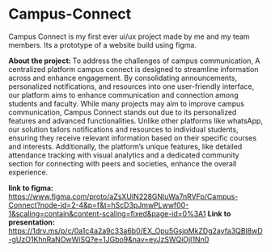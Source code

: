 # Campus-Connect
<p> Campus Connect is my first ever ui/ux project made by me and my team members. Its a prototype of a website build using figma. </p>
<b> About the project: </b> 
To address the challenges of campus communication, 
A centralized platform campus connect is designed to streamline information across and enhance engagement.
By consolidating announcements, personalized notifications, and resources into one user-friendly interface, our platform aims to enhance communication and connection among students and faculty.
While many projects may aim to improve  campus communication, Campus Connect stands out due to its personalized features and advanced functionalities. Unlike other platforms like whatsApp, our solution tailors notifications and resources to individual students, ensuring they receive relevant information based on their specific courses and interests. 
Additionally, the platform’s unique features, like detailed attendance tracking with visual analytics and a dedicated community section for connecting with peers and societies, enhance the overall experience.

<b> link to figma: </b> https://www.figma.com/proto/aZsXUIN228GNluWa7nRVFp/Campus-Connect?node-id=2-4&p=f&t=hScD3pJmwPLwwf00-1&scaling=contain&content-scaling=fixed&page-id=0%3A1
<b> Link to presentation: </b> https://1drv.ms/p/c/0a1c4a2a9c33a6b0/EX_Opu5GsjpMkZDg2ayfa3QBl8wD-gUzO1KhnRaNOwWiSQ?e=1JGbo9&nav=eyJzSWQiOjI1Nn0
